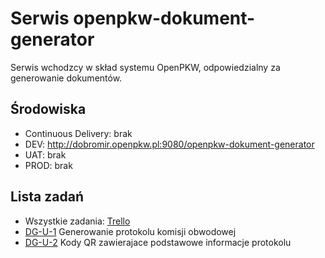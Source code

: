 # Serwis openpkw-dokument-generator

Serwis wchodzcy w skład systemu OpenPKW, odpowiedzialny za generowanie dokumentów.

## Środowiska
* Continuous Delivery: brak
* DEV: http://dobromir.openpkw.pl:9080/openpkw-dokument-generator
* UAT: brak
* PROD: brak

## Lista zadań
* Wszystkie zadania: [Trello](https://trello.com/b/6TXJgOO5/openpkw-dokument-generator)
* [DG-U-1](https://trello.com/c/oEnZ2qYk) Generowanie protokolu komisji obwodowej
* [DG-U-2](https://trello.com/c/MjttfXoa) Kody QR zawierajace podstawowe informacje protokolu
